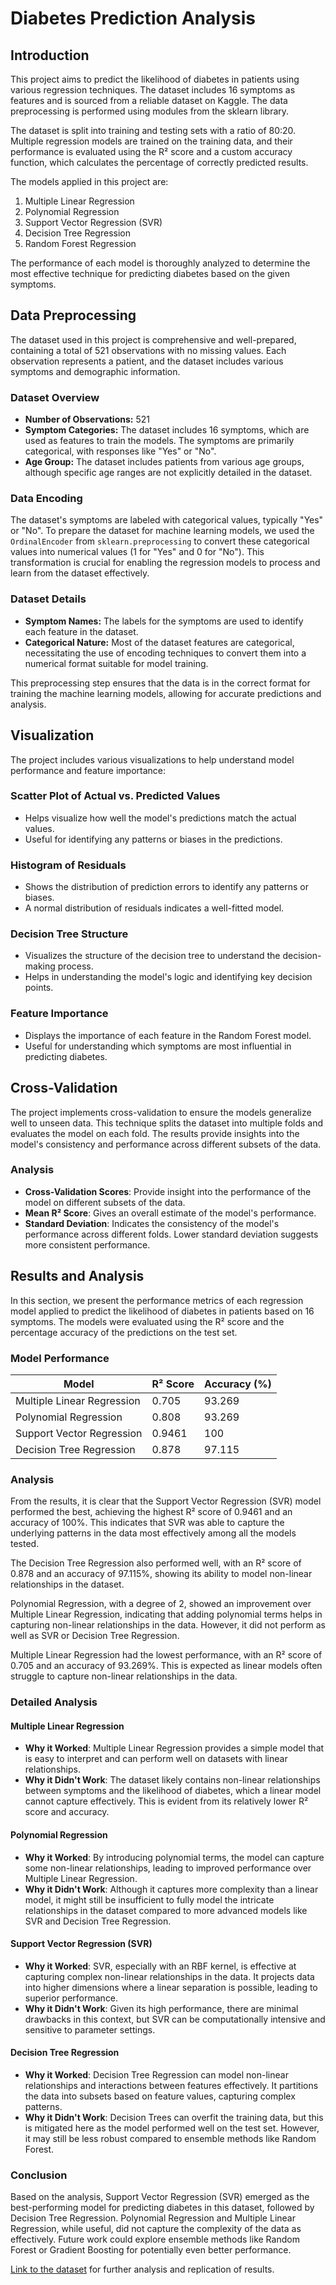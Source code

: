 # Diabetes Prediction Analysis

## Introduction
This project aims to predict the likelihood of diabetes in patients using various regression techniques. The dataset includes 16 symptoms as features and is sourced from a reliable dataset on Kaggle. The data preprocessing is performed using modules from the sklearn library.

The dataset is split into training and testing sets with a ratio of 80:20. Multiple regression models are trained on the training data, and their performance is evaluated using the R² score and a custom accuracy function, which calculates the percentage of correctly predicted results.

The models applied in this project are:

1. Multiple Linear Regression
2. Polynomial Regression
3. Support Vector Regression (SVR)
4. Decision Tree Regression
5. Random Forest Regression

The performance of each model is thoroughly analyzed to determine the most effective technique for predicting diabetes based on the given symptoms.

## Data Preprocessing
The dataset used in this project is comprehensive and well-prepared, containing a total of 521 observations with no missing values. Each observation represents a patient, and the dataset includes various symptoms and demographic information.

### Dataset Overview
- **Number of Observations:** 521
- **Symptom Categories:** The dataset includes 16 symptoms, which are used as features to train the models. The symptoms are primarily categorical, with responses like "Yes" or "No".
- **Age Group:** The dataset includes patients from various age groups, although specific age ranges are not explicitly detailed in the dataset.

### Data Encoding
The dataset's symptoms are labeled with categorical values, typically "Yes" or "No". To prepare the dataset for machine learning models, we used the `OrdinalEncoder` from `sklearn.preprocessing` to convert these categorical values into numerical values (1 for "Yes" and 0 for "No"). This transformation is crucial for enabling the regression models to process and learn from the dataset effectively.

### Dataset Details
- **Symptom Names:** The labels for the symptoms are used to identify each feature in the dataset.
- **Categorical Nature:** Most of the dataset features are categorical, necessitating the use of encoding techniques to convert them into a numerical format suitable for model training.

This preprocessing step ensures that the data is in the correct format for training the machine learning models, allowing for accurate predictions and analysis.

## Visualization

The project includes various visualizations to help understand model performance and feature importance:

### Scatter Plot of Actual vs. Predicted Values

- Helps visualize how well the model's predictions match the actual values.
- Useful for identifying any patterns or biases in the predictions.

### Histogram of Residuals

- Shows the distribution of prediction errors to identify any patterns or biases.
- A normal distribution of residuals indicates a well-fitted model.

### Decision Tree Structure

- Visualizes the structure of the decision tree to understand the decision-making process.
- Helps in understanding the model's logic and identifying key decision points.

### Feature Importance

- Displays the importance of each feature in the Random Forest model.
- Useful for understanding which symptoms are most influential in predicting diabetes.

## Cross-Validation

The project implements cross-validation to ensure the models generalize well to unseen data. This technique splits the dataset into multiple folds and evaluates the model on each fold. The results provide insights into the model's consistency and performance across different subsets of the data.

### Analysis

- **Cross-Validation Scores**: Provide insight into the performance of the model on different subsets of the data.
- **Mean R² Score**: Gives an overall estimate of the model's performance.
- **Standard Deviation**: Indicates the consistency of the model's performance across different folds. Lower standard deviation suggests more consistent performance.

## Results and Analysis

In this section, we present the performance metrics of each regression model applied to predict the likelihood of diabetes in patients based on 16 symptoms. The models were evaluated using the R² score and the percentage accuracy of the predictions on the test set.

### Model Performance

| Model                       | R² Score | Accuracy (%) |
|-----------------------------|----------|--------------|
| Multiple Linear Regression  | 0.705    | 93.269       |
| Polynomial Regression       | 0.808    | 93.269       |
| Support Vector Regression   | 0.9461   | 100          |
| Decision Tree Regression    | 0.878    | 97.115       |

### Analysis

From the results, it is clear that the Support Vector Regression (SVR) model performed the best, achieving the highest R² score of 0.9461 and an accuracy of 100%. This indicates that SVR was able to capture the underlying patterns in the data most effectively among all the models tested.

The Decision Tree Regression also performed well, with an R² score of 0.878 and an accuracy of 97.115%, showing its ability to model non-linear relationships in the dataset.

Polynomial Regression, with a degree of 2, showed an improvement over Multiple Linear Regression, indicating that adding polynomial terms helps in capturing non-linear relationships in the data. However, it did not perform as well as SVR or Decision Tree Regression.

Multiple Linear Regression had the lowest performance, with an R² score of 0.705 and an accuracy of 93.269%. This is expected as linear models often struggle to capture non-linear relationships in the data.

### Detailed Analysis

#### Multiple Linear Regression

- **Why it Worked**: Multiple Linear Regression provides a simple model that is easy to interpret and can perform well on datasets with linear relationships.
- **Why it Didn't Work**: The dataset likely contains non-linear relationships between symptoms and the likelihood of diabetes, which a linear model cannot capture effectively. This is evident from its relatively lower R² score and accuracy.

#### Polynomial Regression

- **Why it Worked**: By introducing polynomial terms, the model can capture some non-linear relationships, leading to improved performance over Multiple Linear Regression.
- **Why it Didn't Work**: Although it captures more complexity than a linear model, it might still be insufficient to fully model the intricate relationships in the dataset compared to more advanced models like SVR and Decision Tree Regression.

#### Support Vector Regression (SVR)

- **Why it Worked**: SVR, especially with an RBF kernel, is effective at capturing complex non-linear relationships in the data. It projects data into higher dimensions where a linear separation is possible, leading to superior performance.
- **Why it Didn't Work**: Given its high performance, there are minimal drawbacks in this context, but SVR can be computationally intensive and sensitive to parameter settings.

#### Decision Tree Regression

- **Why it Worked**: Decision Tree Regression can model non-linear relationships and interactions between features effectively. It partitions the data into subsets based on feature values, capturing complex patterns.
- **Why it Didn't Work**: Decision Trees can overfit the training data, but this is mitigated here as the model performed well on the test set. However, it may still be less robust compared to ensemble methods like Random Forest.

### Conclusion

Based on the analysis, Support Vector Regression (SVR) emerged as the best-performing model for predicting diabetes in this dataset, followed by Decision Tree Regression. Polynomial Regression and Multiple Linear Regression, while useful, did not capture the complexity of the data as effectively. Future work could explore ensemble methods like Random Forest or Gradient Boosting for potentially even better performance.

[Link to the dataset](#) for further analysis and replication of results.



